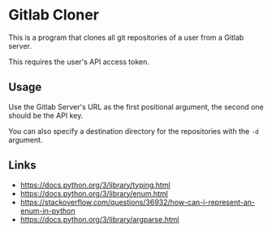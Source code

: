 # Gitlab Cloner

This is a program that clones all git repositories of a user from a
Gitlab server.

This requires the user's API access token.

## Usage

Use the Gitlab Server's URL as the first positional argument, the second 
one should be the API key.

You can also specify a destination directory for the repositories
with the ```-d``` argument.

## Links

* https://docs.python.org/3/library/typing.html
* https://docs.python.org/3/library/enum.html
* https://stackoverflow.com/questions/36932/how-can-i-represent-an-enum-in-python
* https://docs.python.org/3/library/argparse.html
